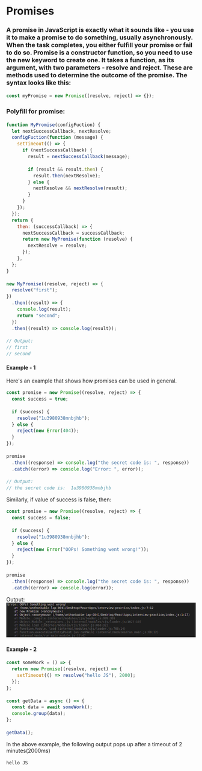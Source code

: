# Promises

### A promise in JavaScript is exactly what it sounds like - you use it to make a promise to do something, usually asynchronously. When the task completes, you either fulfill your promise or fail to do so. Promise is a constructor function, so you need to use the new keyword to create one. It takes a function, as its argument, with two parameters - resolve and reject. These are methods used to determine the outcome of the promise. The syntax looks like this:

```javascript
const myPromise = new Promise((resolve, reject) => {});
```

### Polyfill for promise:

```javascript
function MyPromise(configFuction) {
  let nextSuccessCallback, nextResolve;
  configFuction(function (message) {
    setTimeout(() => {
      if (nextSuccessCallback) {
        result = nextSuccessCallback(message);

        if (result && result.then) {
          result.then(nextResolve);
        } else {
          nextResolve && nextResolve(result);
        }
      }
    });
  });
  return {
    then: (successCallback) => {
      nextSuccessCallback = successCallback;
      return new MyPromise(function (resolve) {
        nextResolve = resolve;
      });
    },
  };
}

new MyPromise((resolve, reject) => {
  resolve("first");
})
  .then((result) => {
    console.log(result);
    return "second";
  })
  .then((result) => console.log(result));

// Output:
// first
// second
```

#### Example - 1

Here's an example that shows how promises can be used in general.

```javascript
const promise = new Promise((resolve, reject) => {
  const success = true;

  if (success) {
    resolve("1u3980938mnbjhb");
  } else {
    reject(new Error(404));
  }
});

promise
  .then((response) => console.log("the secret code is: ", response))
  .catch((error) => console.log("Error: ", error));

// Output:
// the secret code is:  1u3980938mnbjhb
```

Similarly, if value of success is false, then:

```javascript
const promise = new Promise((resolve, reject) => {
  const success = false;

  if (success) {
    resolve("1u3980938mnbjhb");
  } else {
    reject(new Error("OOPs! Something went wrong!"));
  }
});

promise
  .then((response) => console.log("the secret code is: ", response))
  .catch((error) => console.log(error));
```

Output:
![error image](./src/assets/Images/Error.png)

#### Example - 2

```javascript
const someWork = () => {
  return new Promise((resolve, reject) => {
    setTimeout(() => resolve("hello JS"), 2000);
  });
};

const getData = async () => {
  const data = await someWork();
  console.group(data);
};

getData();
```

In the above example, the following output pops up after a timeout of 2 minutes(2000ms)

`hello JS`

